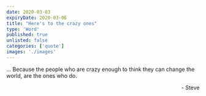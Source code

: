 ```yaml
---
date: 2020-03-03
expiryDate: 2020-03-06
title: "Here's to the crazy ones"
type: 'Word'
published: true
unlisted: false
categories: ['quote']
images: './images'
---
```


... Because the people who are crazy enough to think they can change the world, are the ones who do.

<div style="text-align:right">- Steve</div>
